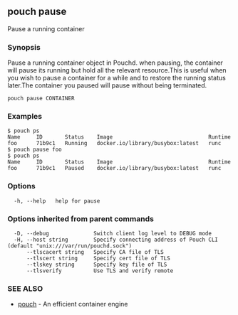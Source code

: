## pouch pause

Pause a running container

### Synopsis

Pause a running container object in Pouchd. when pausing, the container will pause its running but hold all the relevant resource.This is useful when you wish to pause a container for a while and to restore the running status later.The container you paused will pause without being terminated.

```
pouch pause CONTAINER
```

### Examples

```
$ pouch ps
Name     ID       Status    Image                              Runtime
foo      71b9c1   Running   docker.io/library/busybox:latest   runc
$ pouch pause foo
$ pouch ps
Name     ID       Status    Image                              Runtime
foo      71b9c1   Paused    docker.io/library/busybox:latest   runc
```

### Options

```
  -h, --help   help for pause
```

### Options inherited from parent commands

```
  -D, --debug              Switch client log level to DEBUG mode
  -H, --host string        Specify connecting address of Pouch CLI (default "unix:///var/run/pouchd.sock")
      --tlscacert string   Specify CA file of TLS
      --tlscert string     Specify cert file of TLS
      --tlskey string      Specify key file of TLS
      --tlsverify          Use TLS and verify remote
```

### SEE ALSO

* [pouch](pouch.md)	 - An efficient container engine

